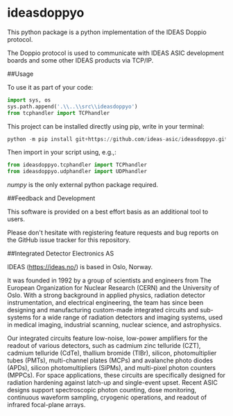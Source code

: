 # ideasdoppyo
This python package is a python implementation of the IDEAS Doppio protocol.

The Doppio protocol is used to communicate with IDEAS ASIC development
boards and some other IDEAS products via TCP/IP.

##Usage

To use it as part of your code:

```python 
import sys, os
sys.path.append('.\\..\\src\\ideasdoppyo')
from tcphandler import TCPhandler
```

This project can be installed directly using pip, write in your terminal:
```python 
python -m pip install git+https://github.com/ideas-asic/ideasdoppyo.git
```

Then import in your script using, e.g.,:
```python 
from ideasdoppyo.tcphandler import TCPhandler
from ideasdoppyo.udphandler import UDPhandler
```

_numpy_ is the only external python package required.

##Feedback and Development

This software is provided on a best effort basis as an additional tool
to users.

Please don't hesitate with registering feature requests and bug reports on
the GitHub issue tracker for this repository.

##Integrated Detector Electronics AS

IDEAS (https://ideas.no/) is based in Oslo, Norway.

It was founded in 1992 by a group of scientists and engineers from The
European Organization for Nuclear Research (CERN) and the University
of Oslo. With a strong background in applied physics, radiation
detector instrumentation, and electrical engineering, the team has
since been designing and manufacturing custom-made integrated circuits
and sub-systems for a wide range of radiation detectors and imaging
systems, used in medical imaging, industrial scanning, nuclear
science, and astrophysics.

Our integrated circuits feature low-noise, low-power amplifiers for
the readout of various detectors, such as cadmium zinc telluride
(CZT), cadmium telluride (CdTe), thallium bromide (TlBr), silicon,
photomultiplier tubes (PMTs), multi-channel plates (MCPs) and
avalanche photo diodes (APDs), silicon photomultipliers (SiPMs), and
multi-pixel photon counters (MPPCs). For space applications, these
circuits are specifically designed for radiation hardening against
latch-up and single-event upset. Recent ASIC designs support
spectroscopic photon counting, dose monitoring, continuous waveform
sampling, cryogenic operations, and readout of infrared focal-plane
arrays.
